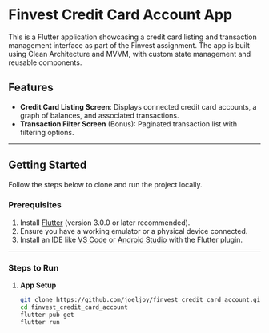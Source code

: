 # Finvest Credit Card Account App

This is a Flutter application showcasing a credit card listing and transaction management interface as part of the Finvest assignment. The app is built using Clean Architecture and MVVM, with custom state management and reusable components.

## Features
- **Credit Card Listing Screen**: Displays connected credit card accounts, a graph of balances, and associated transactions.
- **Transaction Filter Screen** (Bonus): Paginated transaction list with filtering options.

---

## Getting Started

Follow the steps below to clone and run the project locally.

### Prerequisites
1. Install [Flutter](https://flutter.dev/docs/get-started/install) (version 3.0.0 or later recommended).
2. Ensure you have a working emulator or a physical device connected.
3. Install an IDE like [VS Code](https://code.visualstudio.com/) or [Android Studio](https://developer.android.com/studio) with the Flutter plugin.

---

### Steps to Run

1. **App Setup**
   ```bash
   git clone https://github.com/joeljoy/finvest_credit_card_account.git
   cd finvest_credit_card_account
   flutter pub get
   flutter run
